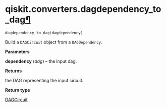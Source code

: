 # qiskit.converters.dagdependency\_to\_dag[¶](#qiskit-converters-dagdependency-to-dag "Permalink to this headline")

<span id="undefined" />

`dagdependency_to_dag(dagdependency)`

Build a `DAGCircuit` object from a `DAGDependency`.

**Parameters**

**dependency** (*dag*) – the input dag.

**Returns**

the DAG representing the input circuit.

**Return type**

[DAGCircuit](qiskit.dagcircuit.DAGCircuit#qiskit.dagcircuit.DAGCircuit "qiskit.dagcircuit.DAGCircuit")
